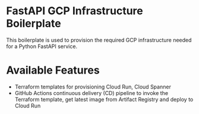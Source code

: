 # FastAPI GCP Infrastructure Boilerplate

This boilerplate is used to provision the required GCP infrastructure needed for a Python FastAPI service.

# Available Features

* Terraform templates for provisioning Cloud Run, Cloud Spanner
* GitHub Actions continuous delivery (CD) pipeline to invoke the Terraform template, get latest image from Artifact Registry and deploy to Cloud Run
